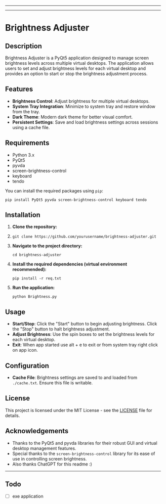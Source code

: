* * *
* * *

# Brightness Adjuster

Description
-----------

Brightness Adjuster is a PyQt5 application designed to manage screen brightness levels across multiple virtual desktops. The application allows users to set and adjust brightness levels for each virtual desktop and provides an option to start or stop the brightness adjustment process.

Features
--------

*   **Brightness Control**: Adjust brightness for multiple virtual desktops.
*   **System Tray Integration**: Minimize to system tray and restore window from the tray.
*   **Dark Theme**: Modern dark theme for better visual comfort.
*   **Persistent Settings**: Save and load brightness settings across sessions using a cache file.

Requirements
------------

*   Python 3.x
*   PyQt5
*   pyvda
*   screen-brightness-control
*   keyboard
*   tendo

You can install the required packages using `pip`:

```
pip install PyQt5 pyvda screen-brightness-control keyboard tendo
```

Installation
------------

1.  **Clone the repository:**
2.  
    ```
    git clone https://github.com/yourusername/brightness-adjuster.git
    ```
    
4.  **Navigate to the project directory:**
    
    ```
    cd brightness-adjuster
    ```
    
6.  **Install the required dependencies (virtual environment recommended):**
    
    ```
    pip install -r req.txt
    ```
    
8.  **Run the application:**
    
    ```
    python Brightness.py
    ```
    

Usage
-----

*   **Start/Stop**: Click the "Start" button to begin adjusting brightness. Click the "Stop" button to halt brightness adjustment.
*   **Adjust Brightness**: Use the spin boxes to set the brightness levels for each virtual desktop.
*   **Exit**: When app started use alt + e to exit or from system tray right click on app icon.

Configuration
-------------

*   **Cache File**: Brightness settings are saved to and loaded from `./cache.txt`. Ensure this file is writable.

License
-------

This project is licensed under the MIT License - see the [LICENSE](https://github.com/RezaTaheri01/brightness-adjuster/blob/main/LICENSE) file for details.

Acknowledgements
----------------

*   Thanks to the PyQt5 and pyvda libraries for their robust GUI and virtual desktop management features.
*   Special thanks to the `screen-brightness-control` library for its ease of use in controlling screen brightness.
*   Also thanks ChatGPT for this readme :)

* * *

Todo
----------------
- [ ]  exe application
